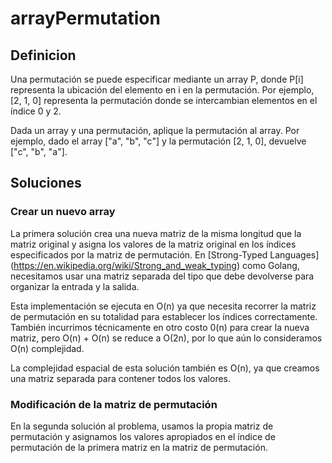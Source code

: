 # arrayPermutation

## Definicion
Una permutación se puede especificar mediante un array P, donde P[i] representa la ubicación del elemento en i en la permutación. Por ejemplo, [2, 1, 0] representa la permutación donde se intercambian elementos en el índice 0 y 2.

Dada un array y una permutación, aplique la permutación al array. Por ejemplo, dado el array ["a", "b", "c"] y la permutación [2, 1, 0], devuelve ["c", "b", "a"].

## Soluciones

### Crear un nuevo array
La primera solución crea una nueva matriz de la misma longitud que la matriz original y asigna los valores de la matriz original en los índices especificados por la matriz de permutación. En [Strong-Typed Languages] (https://en.wikipedia.org/wiki/Strong_and_weak_typing) como Golang, necesitamos usar una matriz separada del tipo que debe devolverse para organizar la entrada y la salida.

Esta implementación se ejecuta en O(n) ya que necesita recorrer la matriz de permutación en su totalidad para establecer los índices correctamente. También incurrimos técnicamente en otro costo 0(n) para crear la nueva matriz, pero O(n) + O(n) se reduce a O(2n), por lo que aún lo consideramos O(n) complejidad.

La complejidad espacial de esta solución también es O(n), ya que creamos una matriz separada para contener todos los valores.

### Modificación de la matriz de permutación
En la segunda solución al problema, usamos la propia matriz de permutación y asignamos los valores apropiados en el índice de permutación de la primera matriz en la matriz de permutación.